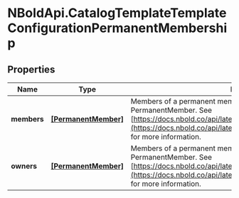 # NBoldApi.CatalogTemplateTemplateConfigurationPermanentMembership

## Properties

Name | Type | Description | Notes
------------ | ------------- | ------------- | -------------
**members** | [**[PermanentMember]**](PermanentMember.md) | Members of a permanent membership team, as an array of PermanentMember. See [https://docs.nbold.co/api/latest/reference/Models/PermanentMember](https://docs.nbold.co/api/latest/reference/Models/PermanentMember) for more information. | [optional] 
**owners** | [**[PermanentMember]**](PermanentMember.md) | Members of a permanent membership team, as an array of PermanentMember. See [https://docs.nbold.co/api/latest/reference/Models/PermanentMember](https://docs.nbold.co/api/latest/reference/Models/PermanentMember) for more information. | [optional] 


